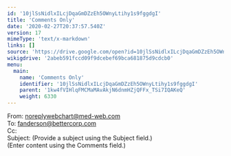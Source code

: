 ```yaml
---
id: '10jlSsNidlxILcjDqaGmDZzEh5OWnyLtihy1s9fggdgI'
title: 'Comments Only'
date: '2020-02-27T20:37:57.540Z'
version: 17
mimeType: 'text/x-markdown'
links: []
source: 'https://drive.google.com/open?id=10jlSsNidlxILcjDqaGmDZzEh5OWnyLtihy1s9fggdgI'
wikigdrive: '2abeb591fccd09f9dcebef69bca681875d9cdcb0'
menu:
  main:
    name: 'Comments Only'
    identifier: '10jlSsNidlxILcjDqaGmDZzEh5OWnyLtihy1s9fggdgI'
    parent: '1kw4fVIHlqFMCMaMAvAkjN6dnmHZjQFFx_TSi7IQAKeQ'
    weight: 6330
---
```

From: noreplywebchart@med-web.com  
To: fanderson@bettercorp.com  
Cc:  
Subject: (Provide a subject using the Subject field.)  
(Enter content using the Comments field.)

